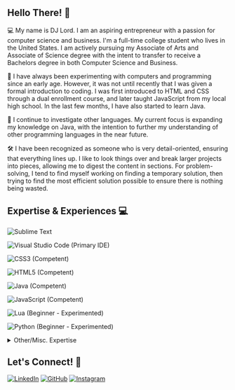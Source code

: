 ## Hello There! 👋

💻 My name is DJ Lord. I am an aspiring entrepreneur with a passion for computer science and business. I'm a full-time college student who lives in the United States. I am actively pursuing my Associate of Arts and Associate of Science degree with the intent to transfer to receive a Bachelors degree in both Computer Science and Business.

🧠 I have always been experimenting with computers and programming since an early age. However, it was not until recently that I was given a formal introduction to coding. I was first introduced to HTML and CSS through a dual enrollment course, and later taught JavaScript from my local high school. In the last few months, I have also started to learn Java.

🌱 I continue to investigate other languages. My current focus is expanding my knowledge on Java, with the intention to further my understanding of other programming languages in the near future.

🛠️ I have been recognized as someone who is very detail-oriented, ensuring that everything lines up. I like to look things over and break larger projects into pieces, allowing me to digest the content in sections. For problem-solving, I tend to find myself working on finding a temporary solution, then trying to find the most efficient solution possible to ensure there is nothing being wasted.

<!-- ## Featured Publications 📰


## Featured Projects 📂-->


## Expertise & Experiences 💻
![Sublime Text](https://img.shields.io/badge/sublime_text-%23575757.svg?style=for-the-badge&logo=sublime-text&logoColor=important)

![Visual Studio Code](https://img.shields.io/badge/Visual%20Studio%20Code-0078d7.svg?style=for-the-badge&logo=visual-studio-code&logoColor=white) (Primary IDE)


![CSS3](https://img.shields.io/badge/css3-%231572B6.svg?style=for-the-badge&logo=css3&logoColor=white) (Competent)

![HTML5](https://img.shields.io/badge/html5-%23E34F26.svg?style=for-the-badge&logo=html5&logoColor=white) (Competent)


![Java](https://img.shields.io/badge/java-%23ED8B00.svg?style=for-the-badge&logo=openjdk&logoColor=white) (Competent)

![JavaScript](https://img.shields.io/badge/javascript-%23323330.svg?style=for-the-badge&logo=javascript&logoColor=%23F7DF1E) (Competent)

![Lua](https://img.shields.io/badge/lua-%232C2D72.svg?style=for-the-badge&logo=lua&logoColor=white) (Beginner - Experimented)

![Python](https://img.shields.io/badge/python-3670A0?style=for-the-badge&logo=python&logoColor=ffdd54) (Beginner - Experimented)



<details><summary>Other/Misc. Expertise</summary>
  <img src=https://img.shields.io/badge/Medium-12100E?style=for-the-badge&logo=medium&logoColor=white>

  
  <img src=https://img.shields.io/badge/wix-000?style=for-the-badge&logo=wix&logoColor=white> (Primary Website Builder)

  
  <img src=https://img.shields.io/badge/Google%20Drive-4285F4?style=for-the-badge&logo=googledrive&logoColor=white>
  
  <img src=https://img.shields.io/badge/Microsoft_Excel-217346?style=for-the-badge&logo=microsoft-excel&logoColor=white>
  
  <img src=https://img.shields.io/badge/Microsoft_PowerPoint-B7472A?style=for-the-badge&logo=microsoft-powerpoint&logoColor=white>
  
  <img src=https://img.shields.io/badge/Microsoft_Word-2B579A?style=for-the-badge&logo=microsoft-word&logoColor=white>
  
  
  <img src=https://img.shields.io/badge/adobe-%23FF0000.svg?style=for-the-badge&logo=adobe&logoColor=white>
  
  <img src=https://img.shields.io/badge/adobe%20photoshop-%2331A8FF.svg?style=for-the-badge&logo=adobe%20photoshop&logoColor=white>
  
  <img src=https://img.shields.io/badge/Adobe%20Premiere%20Pro-9999FF.svg?style=for-the-badge&logo=Adobe%20Premiere%20Pro&logoColor=white>
  
  
  <img src=https://img.shields.io/badge/Canva-%2300C4CC.svg?style=for-the-badge&logo=Canva&logoColor=white> (Primary Design Software)
</details>


## Let's Connect! 📡
[![LinkedIn](https://img.shields.io/badge/linkedin-%230077B5.svg?style=for-the-badge&logo=linkedin&logoColor=white)](https://www.linkedin.com/in/davidlordjr/)
[![GitHub](https://img.shields.io/badge/github-%23121011.svg?style=for-the-badge&logo=github&logoColor=white)](https://github.com/dlord1410)
[![Instagram](https://img.shields.io/badge/Instagram-%23E4405F.svg?style=for-the-badge&logo=Instagram&logoColor=white)](https://www.instagram.com/dlord1410/)
